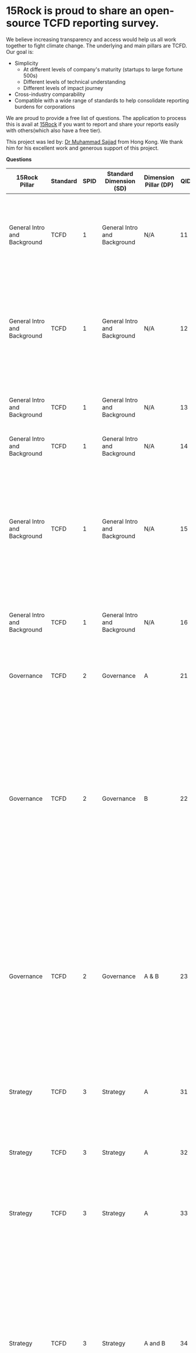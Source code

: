 # 15Rock is proud to share an open-source TCFD reporting survey.

We believe increasing transparency and access would help us all work together to fight climate change. The underlying and main pillars are TCFD. Our goal is:

- Simplicity 
  - At different levels of company's maturity (startups to large fortune 500s)
  - Different levels of technical understanding
  - Different levels of impact journey
- Cross-industry comparability
- Compatible with a wide range of standards to help consolidate reporting burdens for corporations

We are proud to provide a free list of questions. The application to process this is avail at [15Rock](https://www.15rock.com/) if you want to report and share your reports easily with others(which also have a free tier).

This project was led by: [Dr Muhammad Sajjad](https://www.linkedin.com/in/muhammad-sajjad-ph-d-05590865/) from Hong Kong. We thank him for his excellent work and generous support of this project. 



**Questions**

| 15Rock  Pillar                | Standard | SPID | Standard  Dimension (SD)     | Dimension  Pillar (DP) | QID  | Question (Q)                                                 | Question Type                                                | Description                                                  | Company_Maturity                                 | Question Order | Question  Grouping |
| ----------------------------- | -------- | ---- | ---------------------------- | ---------------------- | ---- | ------------------------------------------------------------ | ------------------------------------------------------------ | ------------------------------------------------------------ | ------------------------------------------------ | -------------- | ------------------ |
| General  Intro and Background | TCFD     | 1    | General Intro and Background | N/A                    | 11   | Provide a concise introduction  of your company and briefly describe what does TCFD means to your company? | Text                                                         | This question is intended to  elicit information on the firm's overall portfolio as well as a description  of how it regards TCFD recommendations in the context of the company, its  group, and its clients. | All (Startups, Mid-level, and  Senior Companies) | 1              | 1                  |
| General  Intro and Background | TCFD     | 1    | General Intro and Background | N/A                    | 12   | What is your company's sector of  operations?                | [use sector table]                                           | Choose the industry that best  reflects your company's operations. A list of various industries, such as  banks, manufacturers, information technology, and insurance, would be offered  so that the company may select the most appropriate one. | All (Startups, Mid-level, and  Senior Companies) | 2              | 1                  |
| General  Intro and Background | TCFD     | 1    | General Intro and Background | N/A                    | 13   | Has your company previously reported the TCFD?               | single_c_Yes_No                                              | This is purely for the purpose  of gathering information about the company's current stance and understanding  of TCFD. | All (Startups, Mid-level, and  Senior Companies) | 3              | 2                  |
| General  Intro and Background | TCFD     | 1    | General Intro and Background | N/A                    | 14   | For which year you are reporting this TCFD?                  | Date                                                         | Last year reported?                                          | All (Startups, Mid-level, and  Senior Companies) | 4              | 2                  |
| General  Intro and Background | TCFD     | 1    | General Intro and Background | N/A                    | 15   | How do you describe the  implementation of TCFD at your company at this stage? | Multi_c_mature_limited_no disclosure                         | Explain how well the corporation  has applied the TCFD in their organisation. This could contain information on  whether pillars are "excellent," "limited," or "no  disclosure" (i.e., Governance, Strategy, Risk Management, and Metrics  & Targets). The state of the disclosure can be determined by comparing  the answers to the questions. | All (Startups, Mid-level, and  Senior Companies) | 5              | 2                  |
| General  Intro and Background | TCFD     | 1    | General Intro and Background | N/A                    | 16   | Which currency you are using for this disclosure?            | [use currency table]                                         | This information is required to  translate financial statistics to USD so that they are consistent across  countries. | All (Startups, Mid-level, and  Senior Companies) | 6              | 3                  |
| Governance                    | TCFD     | 2    | Governance                   | A                      | 21   | Is there any  presence of board-level oversight related to climate risks and opportunities  in your company? | single_c_Yes_No                                              | This is a basic  "yes" or "no" question that reflects the current state of  the company's board of directors in the context of climate hazards. | All (Startups,  Mid-level, and Senior Companies) | 1              | 1                  |
| Governance                    | TCFD     | 2    | Governance                   | B                      | 22   | What are the highest level of  positions/committees in your company responsible for climate-related risks  and opportunities? | Text                                                         | As proposed in TCFD's  Governance Pillar, this question is intended to reveal top-roles management's  in the evaluation and management of climate risks and opportunities.  Different key position holders (e.g., risk officers in the firm) or any  standing committee on climate risk can be enlisted by the company. It's also  possible to provide information on their general responsibilities and how  frequently they brief the board on climate risks/opportunities. | All (Startups, Mid-level, and  Senior Companies) | 2              | 2                  |
| Governance                    | TCFD     | 2    | Governance                   | A & B                  | 23   | What protocols and procedures  your company follow to report/inform the board(s)/committee(s) regarding  climate -related risks and opportunities (e.g., audit, risks), and how often  such reporting occurs? | Text                                                         | Please describe what is the  procedure at your company to inform, update, or report the climate-related  risks and opportunties to the top-responsible management (as stipulated in  Question 22). It is highly desirable to include the information on "how  often such reporting occurs and what is the period of reporting". The  idea of such disclosure on the process is to represent the company's  systematic approach to look at climate-related risks. | All (Startups, Mid-level, and  Senior Companies) | 2              | 2                  |
| Strategy                      | TCFD     | 3    | Strategy                     | A                      | 31   | What is your  company's strategy of short-term goals (0-5 years)? | Text                                                         | For this  question, a range of 0-5 years for short-term, 5-10 years for medium-term,  and 10+ years for long-term horizons could be specified. | All (Startups,  Mid-level, and Senior Companies) | 1              | 1                  |
| Strategy                      | TCFD     | 3    | Strategy                     | A                      | 32   | What is your company's strategy  of medium-term goals(5-10 years) ? | Text                                                         | For this question, a range of  0-5 years for short-term, 5-10 years for medium-term, and 10+ years for  long-term horizons could be specified. | All (Startups, Mid-level, and  Senior Companies) | 1              | 1                  |
| Strategy                      | TCFD     | 3    | Strategy                     | A                      | 33   | What is your company's strategy  of long-term goals (10+ years)? | Text                                                         | For this question, a range of  0-5 years for short-term, 5-10 years for medium-term, and 10+ years for  long-term horizons could be specified. | All (Startups, Mid-level, and  Senior Companies) | 1              | 1                  |
| Strategy                      | TCFD     | 3    | Strategy                     | A and B                | 34   | How do you decribe the company's  profile in the context of climate-related risks and opportunties? | Text                                                         | Give specifics on the various  climate risks and opportunities that have been identified in the short,  medium, and long term. This should reflect the company's overall climate risk  and opportunity profile. Provide some insight into how the company intends to  implement interventions to address these risks in a succinct manner (i.e.,  you may include that we use a formal procedure to prioritise several risks  and design our action plan for immediate or gradual interventions considering  top risks and the potential of these risks in near future). | All (Startups, Mid-level, and  Senior Companies) | 2              | 1                  |
| Strategy                      | TCFD     | 3    | Strategy                     | B and C                | 35   | Among several sectors and  geographical distribution of your company/business (e.g., assests and  infrastructure of the company), which ones are mostly exposed to  climate-related risks and how the company plann to overcome this situation? | Text                                                         | Provide information on which  sections of your company are vulnerable/resilient to climate risks (i.e.,  products, supply chain, sales, manufacturing, mitigation and adaptation  initiatives, etc.) and how your company advocates for improving this  situation. | All (Startups, Mid-level, and  Senior Companies) | 3              | 2                  |
| Strategy                      |          |      | Strategy                     | A and B                | 36   | Does your company consider  scenario anlaysis, sensitivity assessment, and stress tests for  climate-related risks and opportunties? | single_c_Yes_No                                              | If you answered "yes"  to any of the questions, explain briefly how it's done and why the company  included it in their strategy. This could also be used to reveal  resilience-building and enhancement-related interventions that the company is  implementing or planning. | All (Startups, Mid-level, and  Senior Companies) | 4              | 2                  |
| Strategy                      | TCFD     | 3    | Strategy                     | A, B, and C            | 37   | Based on the scenario analyses  on climate risk, how do you describe the impacts on your business, planning,  etc.? | text                                                         | Describe the possible  consequences of climate change-related variations, particularly in the  2-degree and lower scenarios. You can also briefly explain climate-associated  risks and opportunties under different IPCC scenarios (e.g., RCP 2.6, 4.5,  6.0, and 8.5) as well as SSP scenarios, if you have knowledge of them. | All (Startups, Mid-level, and  Senior Companies) | 5              | 3                  |
| Strategy                      | TCFD     | 3    | Strategy                     | B                      | 38   | What is the frequency with which  the board/committee meets to discuss climate-related issues like risks and  opportunities? | Text                                                         | Give a summary of the meetings  that were held to discuss climate risks and opportunities. | All (Startups, Mid-level, and  Senior Companies) | 6              | 3                  |
| Strategy                      | TCFD     | 3    | Strategy                     | C                      | 39   | How does the company plan to  incorporate climate risks and opportunities into its financial planning,  business strategy, and investment strategy, as appropriate? | Text                                                         | Provide details on how the  company plans to incorporate a variety of risks and opportunities into their  upcoming business investments, strategies, and financial planning, if  available. | All (Startups, Mid-level, and  Senior Companies) | 7              | 3                  |
| Strategy                      | TCFD     | 3    | Strategy                     | C                      | 390  | What plans or initiatives does  the company have in place to improve its overall resilience to climate risks? | Text                                                         | This question will be used to  reflect the company's short-, medium-, and long-term strategy for dealing  with and adapting to climate risks. For example, if the company has obtained  insurance of any kind for its business, describe it as well as the value of  the insurance. Similarly, if the company has a climate action plan, this  could be one of the strategies for building and enhancing resilience. | All (Startups, Mid-level, and  Senior Companies) | 8              | 3                  |
| Risk Management               | TCFD     | 4    | Risk Management              | A                      | 41   | Is there any  existing procedure currently implimented at the company to identify, assess,  and prioritization in the context of climate risks? | single_c_Yes_No                                              | A yes/no  question to determine the current state of the company's risk management  capabilities. | All (Startups,  Mid-level, and Senior Companies) | 1              | 1                  |
| Risk  Management              | TCFD     | 4    | Risk Management              | A and B                | 42   | Is there any procedure available  at the company governing the Risk Management of climate-related risks? | single_c_Yes_No                                              | This is a specific  company/board-level process that governs risk management and tracks its  progress over time (i.e., reviewing the risk identification and assessment  methodologies, integration of new tools and techniques etc.). | All (Startups, Mid-level, and  Senior Companies) | 2              | 1                  |
| Risk  Management              | TCFD     | 4    | Risk Management              | A                      | 43   | Among the following, which types  of risks your company is considering in the face of climate change? | Multi_c_Physical_Transition_Liability_All  of the above      | The purpose of this question is  to present the company's risk management system's general classification. | All (Startups, Mid-level, and  Senior Companies) | 3              | 2                  |
| Risk  Management              | TCFD     | 4    | Risk Management              | B                      | 44   | In terms of occurrence, what  kind of climate related risks are accounted for by the company? | Multi_c_Acute_Chronic_Both                                   | Give specifics if the company is  identifying and assessing risks that could occur suddenly (for example, flash  floods or landslides) or over a longer period of time (i.e., droughts, change  in rainfall and temperature and their impacts on business or clients). It  would be better if the details of the Acute and Chronic risks were listed in  a Table. | All (Startups, Mid-level, and  Senior Companies) | 4              | 2                  |
| Risk  Management              | TCFD     | 4    | Risk Management              | A and B                | 45   | What is the process of  identifying different types of Risks mentioned above? | Text                                                         | Describe the process for  identifying and assessing various risk categories and types. Describe whether  the company has a setup in place or if it seeks the help of some cliamte risk  solution providers in this regard. It is preferable to present the generalised  procedure/framework for these risks as a diagram/table. | All (Startups, Mid-level, and  Senior Companies) | 5              | 3                  |
| Risk  Management              | TCFD     | 4    | Risk Management              | C                      | 46   | Does your company advocates the  education/awareness regarding climate risks as part of its Risk Management? | single_c_Yes_No                                              | In general, to represent the  company's position on climate risk awareness and support. If you answered  yes, please explain how you implemented/achieved it (e.g., staff training,  hiring of professionals with adequate knowledge in this field, organising seminars,  etc.) | All (Startups, Mid-level, and  Senior Companies) | 6              | 3                  |
| Risk  Management              | TCFD     | 4    | Risk Management              | A, B, and C            | 47   | How do you define risk  terminologies in your risk identificaton, assessment, and classification  framework? | Text                                                         | Provide information on the  various risk terminologies used in risk management (i.e., Hazard,  Vulnerability, Exposure, Resilience, Adaptation, Mitigation, etc.). | All (Startups, Mid-level, and  Senior Companies) | 7              | 3                  |
| Risk  Management              | TCFD     | 4    | Risk Management              | A, B, and C            | 48   | What are the procedures your  company is following for the identification, assessment, and prioritization  of climate risks and their integration into overall risk management? | Text                                                         | If the company's answer to Q41  is "yes," this is a follow-up question. It incorporates all three  TCFD Risk Management Pillar recommendations. However, the question can be  divided into three parts to make it easier to understand (e.g., describe the  process individually for identification, assessment, and prioritisation of  risks). | All (Startups, Mid-level, and  Senior Companies) | 8              | 3                  |
| Metrics and Targets           | TCFD     | 5    | Metrics and Targets          | C                      | 51   | Are there any  climate risk related targets set by the company? | single_c_Yes_No                                              | This is a  helpful question that leads to the company's climate risk monitoring metrics. | All (Startups,  Mid-level, and Senior Companies) | 1              | 1                  |
| Metrics  and Targets          | TCFD     | 5    | Metrics and Targets          | A                      | 52   | What is the nature of metrics  your company is using to assess climate risks and poortunities? | Text                                                         | Describe the types of  indices/metrics used by the company to evaluate climate risks and  opportunities. The nature of metrics, such as climate, energy, and greenhouse  gas emissions, could also be included in the form of a table. | All (Startups, Mid-level, and  Senior Companies) | 2              | 1                  |
| Metrics  and Targets          | TCFD     | 5    | Metrics and Targets          | A                      | 53   | What are climate risks and  opportunity related targets set by the company during last year? | Text                                                         | These questions aid  in the disclosure of recommendations for metrics for assessing and managing  climate-related risks and opportunities. Also, include the baseline year for  comparison purposes, as well as the KPIs chosen to assess progress, if any. | All (Startups, Mid-level, and  Senior Companies) | 3              | 1                  |
| Metrics  and Targets          | TCFD     | 5    | Metrics and Targets          | C                      | 54   | What percent of climate risk  related targets from last years were achieved by the company? | Text                                                         | All (Startups, Mid-level, and  Senior Companies)             | 4                                                | 1              |                    |
| Metrics  and Targets          | TCFD     | 5    | Metrics and Targets          | B                      | 55   | Does your company have any setup  for Carbon Footprint calculation? | single_c_Yes_No                                              | This should ideally be done in  CO2e because it is comparable across industries. | All (Startups, Mid-level, and  Senior Companies) | 5              | 2                  |
| Metrics  and Targets          | TCFD     | 5    | Metrics and Targets          | B                      | 56   | Among the followings, which  scope of emissions your company accounts for? | Multi_c:_Scope 1_Scope 2_Scope  3     (This would be a check list) | This will demonstrate the  company's progress in understanding its emissions. Scope 1: All Direct  Emissions, Scope 2: Indirect Emissions from purchased electricity, heat,  steam, and other sources, and Scope 3: Other indirect emissions not covered  by Scope 2, such as emissions from materials extraction, transportation,  waste disposal, and so on. | All (Startups, Mid-level, and  Senior Companies) | 6              | 2                  |
| Metrics  and Targets          | TCFD     | 5    | Metrics and Targets          | A, B, and C            | 57   | What is the state of emissions  at your company?             | Text                                                         | This should describe the state  of the company's emissions for at least the previous three years, as well as  the trends over that time. Due to the lack of information on such emissions  in relatively new businesses (i.e., startups), a good approach might be to  use quarterly aggregations for comparison and clarity. Include data on  various sectoral emissions, such as operations, supply chain, energy, and so  on. The details of Scopes 1, 2, and 3 would also be included in this section.  Finally, if there are any initiatives to offset carbon emissions, let us know  about them. If there is any interest, this could be accomplished through a  small case study. | Primarily for Mid-Level and  Senior Campanies    | 7              | 2                  |







You may use our work but we require attribution please:

<a rel="license" href="http://creativecommons.org/licenses/by/4.0/"><img alt="Creative Commons License" style="border-width:0" src="https://i.creativecommons.org/l/by/4.0/88x31.png" /></a>
<span xmlns:dct="http://purl.org/dc/terms/" href="http://purl.org/dc/dcmitype/Text" property="dct:title" rel="dct:type">
15Rock's TCFD disclosure survey</span> by <a xmlns:cc="http://creativecommons.org/ns#" href="www.15Rock.com" property="cc:attributionName" rel="cc:attributionURL">15Rock</a> is licensed under a <a rel="license" href="http://creativecommons.org/licenses/by/4.0/">Creative Commons Attribution 4.0 International License</a>.<br />Based on a work at <a xmlns:dct="http://purl.org/dc/terms/" href="www.15Rock.com" rel="dct:source">www.15Rock.com</a>.

**Note:**

Thank you for being part of the change in the world. We need your help so please feel free to use, share and let us know if you have any feedback. You can submit any changes you suggest or [simply reach out to us to discuss](https://www.15rock.com/contact). 